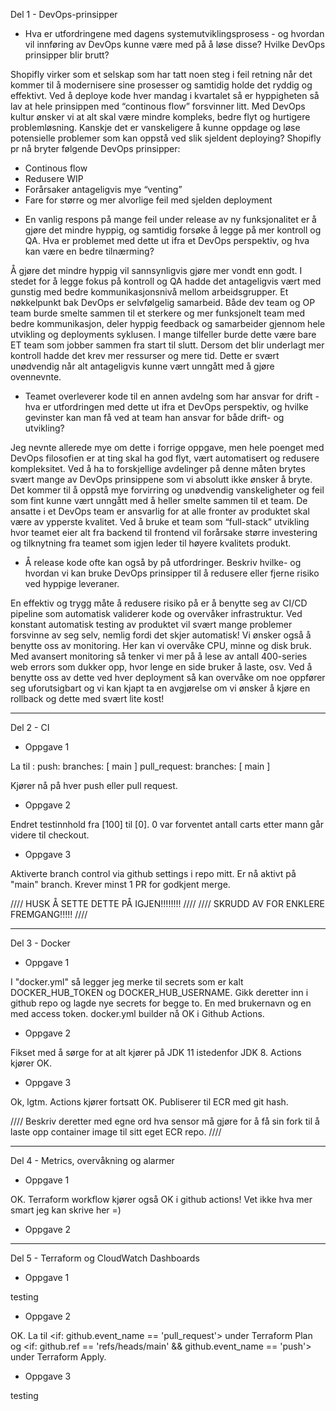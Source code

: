 Del 1 - DevOps-prinsipper

* Hva er utfordringene med dagens systemutviklingsprosess - og hvordan vil innføring av DevOps kunne være med på å løse disse? Hvilke DevOps prinsipper blir brutt?

Shopifly virker som et selskap som har tatt noen steg i feil retning når det kommer til å modernisere sine prosesser og samtidig holde det ryddig og effektivt. Ved å deploye kode hver mandag i kvartalet så er hyppigheten så lav at hele prinsippen med “continous flow” forsvinner litt. Med DevOps kultur ønsker vi at alt skal være mindre kompleks, bedre flyt og hurtigere problemløsning. Kanskje det er vanskeligere å kunne oppdage og løse potensielle problemer som kan oppstå ved slik sjeldent deploying? 
Shopifly pr nå bryter følgende DevOps prinsipper:
- Continous flow
- Redusere WIP
- Forårsaker antageligvis mye “venting” 
- Fare for større og mer alvorlige feil med sjelden deployment
 
 

* En vanlig respons på mange feil under release av ny funksjonalitet er å gjøre det mindre hyppig, og samtidig forsøke å legge på mer kontroll og QA. Hva er problemet med dette ut ifra et DevOps perspektiv, og hva kan være en bedre tilnærming?

Å gjøre det mindre hyppig vil sannsynligvis gjøre mer vondt enn godt. I stedet for å legge fokus på kontroll og QA hadde det antageligvis vært med gunstig med bedre kommunikasjonsnivå mellom arbeidsgrupper. Et nøkkelpunkt bak DevOps er selvfølgelig samarbeid. Både dev team og OP team burde smelte sammen til et sterkere og mer funksjonelt team med bedre kommunikasjon, deler hyppig feedback og samarbeider gjennom hele utvikling og deployments syklusen. I mange tilfeller burde dette være bare ET team som jobber sammen fra start til slutt. 
Dersom det blir underlagt mer kontroll hadde det krev mer ressurser og mere tid. Dette er svært unødvendig når alt antageligvis kunne vært unngått med å gjøre ovennevnte.
 
 
 
* Teamet overleverer kode til en annen avdelng som har ansvar for drift - hva er utfordringen med dette ut ifra et DevOps perspektiv, og hvilke gevinster kan man få ved at team han ansvar for både drift- og utvikling?

Jeg nevnte allerede mye om dette i forrige oppgave, men hele poenget med DevOps filosofien er at ting skal ha god flyt, vært automatisert og redusere kompleksitet. Ved å ha to forskjellige avdelinger på denne måten brytes svært mange av DevOps prinsippene som vi absolutt ikke ønsker å bryte. Det kommer til å oppstå mye forvirring og unødvendig vanskeligheter og feil som fint kunne vært unngått med å heller smelte sammen til et team. 
De ansatte i et DevOps team er ansvarlig for at alle fronter av produktet skal være av ypperste kvalitet. Ved å bruke et team som “full-stack” utvikling hvor teamet eier alt fra backend til frontend vil forårsake større investering og tilknytning fra teamet som igjen leder til høyere kvalitets produkt.
 
 
 
* Å release kode ofte kan også by på utfordringer. Beskriv hvilke- og hvordan vi kan bruke DevOps prinsipper til å redusere eller fjerne risiko ved hyppige leveraner.

En effektiv og trygg måte å redusere risiko på er å benytte seg av CI/CD pipeline som automatisk validerer kode og overvåker infrastruktur. Ved konstant automatisk testing av produktet vil svært mange problemer forsvinne av seg selv, nemlig fordi det skjer automatisk! 
Vi ønsker også å benytte oss av monitoring. Her kan vi overvåke CPU, minne og disk bruk. Med avansert monitoring så tenker vi mer på å lese av antall 400-series web errors som dukker opp, hvor lenge en side bruker å laste, osv. Ved å benytte oss av dette ved hver deployment så kan overvåke om noe oppfører seg uforutsigbart og vi kan kjapt ta en avgjørelse om vi ønsker å kjøre en rollback og dette med svært lite kost!


---------------------------------------------------------------------------------------------------------------------------------------------------------------------


Del 2 - CI

* Oppgave 1

La til :
  push:
    branches: [ main ]
  pull_request:
    branches: [ main ]

Kjører nå på hver push eller pull request.


* Oppgave 2

Endret testinnhold fra [100] til [0]. 
0 var forventet antall carts etter mann går videre til checkout.


* Oppgave 3

Aktiverte branch control via github settings i repo mitt. Er nå aktivt på "main" branch.
Krever minst 1 PR for godkjent merge.

//// HUSK Å SETTE DETTE PÅ IGJEN!!!!!!!! ////
//// SKRUDD AV FOR ENKLERE FREMGANG!!!!! ////


---------------------------------------------------------------------------------------------------------------------------------------------------------------------


Del 3 - Docker

* Oppgave 1

I "docker.yml" så legger jeg merke til secrets som er kalt DOCKER_HUB_TOKEN og DOCKER_HUB_USERNAME.
Gikk deretter inn i github repo og lagde nye secrets for begge to. En med brukernavn og en med access token.
docker.yml builder nå OK i Github Actions.


* Oppgave 2

Fikset med å sørge for at alt kjører på JDK 11 istedenfor JDK 8. Actions kjører OK.


* Oppgave 3

Ok, lgtm. Actions kjører fortsatt OK. Publiserer til ECR med git hash.

//// Beskriv deretter med egne ord hva sensor må gjøre for å få sin fork til å laste opp container image til sitt eget ECR repo. ////


---------------------------------------------------------------------------------------------------------------------------------------------------------------------


Del 4 - Metrics, overvåkning og alarmer

* Oppgave 1

OK. Terraform workflow kjører også OK i github actions! Vet ikke hva mer smart jeg kan skrive her =)



* Oppgave 2




---------------------------------------------------------------------------------------------------------------------------------------------------------------------


Del 5 - Terraform og CloudWatch Dashboards

* Oppgave 1

testing


* Oppgave 2

OK. La til <if: github.event_name == 'pull_request'> under Terraform Plan og <if: github.ref == 'refs/heads/main' && github.event_name == 'push'> under Terraform Apply.


* Oppgave 3

testing